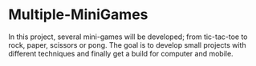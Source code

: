 # Multiple-MiniGames
In this project, several mini-games will be developed; from tic-tac-toe to rock, paper, scissors or pong. The goal is to develop small projects with different techniques and finally get a build for computer and mobile.
